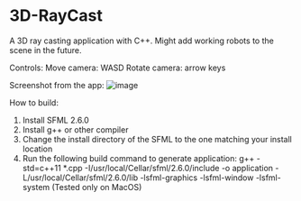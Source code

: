 # 3D-RayCast
A 3D ray casting application with C++. Might add working robots to the scene in the future. 

Controls: 
Move camera: WASD
Rotate camera: arrow keys

Screenshot from the app:
![image](https://github.com/rantalaofficial/3D-RayCast/assets/33716618/4cb2b6dc-c2cf-4f82-bd56-e5992357071a)

How to build:
1. Install SFML 2.6.0
2. Install g++ or other compiler
3. Change the install directory of the SFML to the one matching your install location
4. Run the following build command to generate application:
g++ -std=c++11 *.cpp -I/usr/local/Cellar/sfml/2.6.0/include -o application -L/usr/local/Cellar/sfml/2.6.0/lib -lsfml-graphics -lsfml-window -lsfml-system
(Tested only on MacOS)






